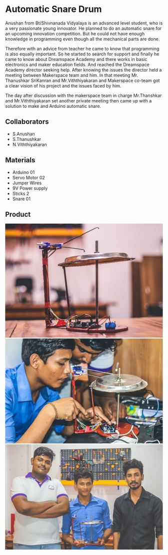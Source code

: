 # Automatic Snare Drum

Anushan from Bt/Shivnanada Vidyalaya is an advanced level student, who is a very passionate young innovator. He planned to do an automatic snare for an upcoming innovation competition. But he could not have enough knowledge in programming even though all the mechanical parts are done.

Therefore with an advice from teacher he came to know that programming is also equally important. So he started to search for support and finally he came to know about Dreamspace Academy and there works in basic electronics and maker education fields. And reached the  Dreamspace Academy director seeking help. After knowing the issues the director held a meeting between Makerspace team and him. In that meeting Mr. Thanushkar  SriKanran and Mr.Viththiyakaran and Makerspace co-team got a clear vision of  his project and the issues faced by him.

The day after discussion with the makerspace team in charge Mr.Thanshkar and Mr.Viththiyakaran set another private meeting then came up with a solution to make and Arduino automatic snare.

## Collaborators
* S.Anushan
* S.Thanushkar
* N.Viththiyakaran

## Materials

* Arduino 01
* Servo Motor 02
* Jumper Wires
* 9V Power supply
* Sticks 2
* Snare 01

## Product

![Automatic Snare Drum](./images/dreamspace-automatic-snare-oct-2019-1.jpg)
![Automatic Snare Drum](./images/dreamspace-automatic-snare-oct-2019-2.jpg)
![Automatic Snare Drum](./images/dreamspace-automatic-snare-oct-2019-3.jpg)
